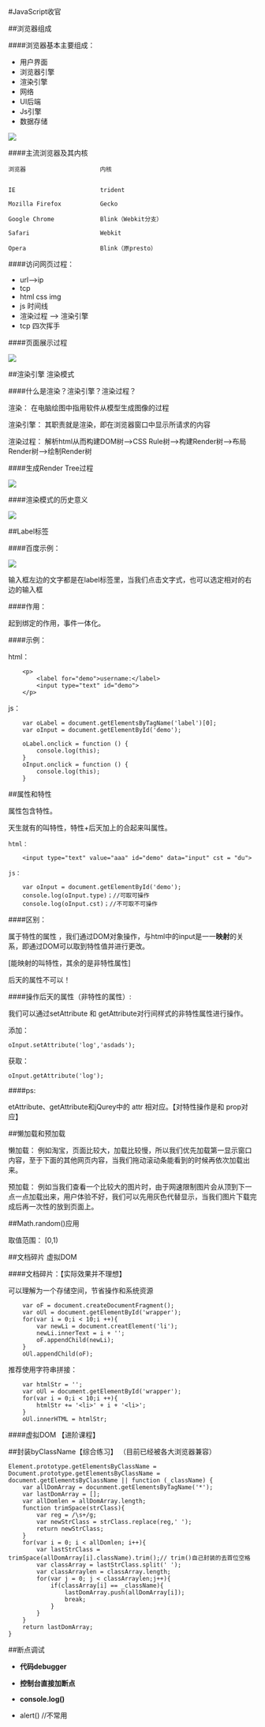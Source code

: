 #JavaScript收官

##浏览器组成

####浏览器基本主要组成：

- 用户界面
- 浏览器引擎
- 渲染引擎
- 网络
- UI后端
- Js引擎
- 数据存储

![](https://i.imgur.com/va2F49R.png)

####主流浏览器及其内核

	浏览器                     内核


	IE                        trident
	
	Mozilla Firefox           Gecko
	
	Google Chrome             Blink（Webkit分支）
	 
	Safari                    Webkit
	
	Opera                     Blink（原presto）


####访问网页过程：

- url-->ip
- tcp
- html  css  img
- js 时间线
- 渲染过程 --> 渲染引擎
- tcp 四次挥手

####页面展示过程

![](https://i.imgur.com/baNVRHx.png)


##渲染引擎 渲染模式

####什么是渲染？渲染引擎？渲染过程？

渲染： 在电脑绘图中指用软件从模型生成图像的过程

渲染引擎： 其职责就是渲染，即在浏览器窗口中显示所请求的内容

渲染过程： 解析html从而构建DOM树-->CSS Rule树-->构建Render树-->布局Render树-->绘制Render树

####生成Render Tree过程

![](https://i.imgur.com/JqNZTmu.png)

####渲染模式的历史意义

![](https://i.imgur.com/s3GcIhH.png)

##Label标签

####百度示例：

![](https://i.imgur.com/P0G4iOL.png)

输入框左边的文字都是在label标签里，当我们点击文字式，也可以选定相对的右边的输入框

####作用：

起到绑定的作用，事件一体化。

####示例：

html：

		<p>
			<label for="demo">username:</label>
			<input type="text" id="demo">
		</p>

js：

		var oLabel = document.getElementsByTagName('label')[0];
		var oInput = document.getElementById('demo');
	
		oLabel.onclick = function () {
			console.log(this);
		}
		oInput.onclick = function () {
			console.log(this);
		}

##属性和特性

属性包含特性。

天生就有的叫特性，特性+后天加上的合起来叫属性。
	
	html：
	
		<input type="text" value="aaa" id="demo" data="input" cst = "du">
	 
	js：
	
		var oInput = document.getElementById('demo');
		console.log(oInput.type)；//可取可操作
		console.log(oInput.cst)；//不可取不可操作

####区别：

属于特性的属性 ，我们通过DOM对象操作，与html中的input是一一**映射**的关系，即通过DOM可以取到特性值并进行更改。

[能映射的叫特性，其余的是非特性属性]

后天的属性不可以！

####操作后天的属性（非特性的属性）:

我们可以通过setAttribute 和 getAttribute对行间样式的非特性属性进行操作。

添加：

	oInput.setAttribute('log','asdads');

获取：

	oInput.getAttribute('log');

####ps:

etAttribute、getAttribute和jQurey中的 attr 相对应。【对特性操作是和 prop对应】


##懒加载和预加载

懒加载： 例如淘宝，页面比较大，加载比较慢，所以我们优先加载第一显示窗口内容，至于下面的其他网页内容，当我们拖动滚动条能看到的时候再依次加载出来。

预加载： 例如当我们查看一个比较大的图片时，由于网速限制图片会从顶到下一点一点加载出来，用户体验不好，我们可以先用灰色代替显示，当我们图片下载完成后再一次性的放到页面上。


##Math.random()应用

取值范围：  [0,1)

##文档碎片 虚拟DOM

####文档碎片：【实际效果并不理想】

可以理解为一个存储空间，节省操作和系统资源
		
		var oF = document.createDocumentFragment();
		var oUl = document.getElementById('wrapper');
		for(var i = 0;i < 10;i ++){
			var newLi = document.creatElement('li');
			newLi.innerText = i + '';
			oF.appendChild(newLi);
		}
		oUl.appendChild(oF);

推荐使用字符串拼接：

		var htmlStr = '';
		var oUl = document.getElementById('wrapper');
		for(var i = 0;i < 10;i ++){
			htmlStr += '<li>' + i + '<li>';
		}
		oUl.innerHTML = htmlStr;

####虚拟DOM 【进阶课程】


##封装byClassName【综合练习】 （目前已经被各大浏览器兼容）

	Element.prototype.getElementsByClassName = Document.prototype.getElementsByClassName = document.getElementsByClassName || function (_className) {
		var allDomArray = docunment.getElementsByTagName('*');
		var lastDomArray = [];
		var allDomlen = allDomArray.length;
		function trimSpace(strClass){
			var reg = /\s+/g;
			var newStrClass = strClass.replace(reg,' ');
			return newStrClass;
		}
		for(var i = 0; i < allDomlen; i++){
			var lastStrClass = trimSpace(allDomArray[i].className).trim();// trim()自己封装的去首位空格
			var classArray = lastStrClass.split(' ');
			var classArraylen = classArray.length;
			for(var j = 0; j < classArraylen;j++){
				if(classArray[i] == _className){
					lastDomArray.push(allDomArray[i]);
					break;
				}
			}
		}
		return lastDomArray;
	}


##断点调试


- **代码debugger**

- **控制台直接加断点**

- **console.log()**

- alert()   //不常用


 












